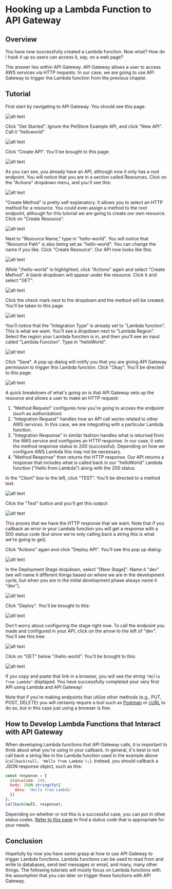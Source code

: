 # Hooking up a Lambda Function to API Gateway

## Overview

You have now successfully created a Lambda function. Now what? How do I hook it up so users can access it, say, on a web page?

The answer lies within API Gateway. API Gateway allows a user to access AWS services via HTTP requests. In our case, we are going to use API Gateway to trigger the Lambda function from the previous chapter.

## Tutorial

First start by navigating to API Gateway. You should see this page:

![alt text](images/1.png)

Click "Get Started". Ignore the PetStore Example API, and click "New API". Call it "helloworld"

![alt text](images/2.png)

Click "Create API". You'll be brought to this page:

![alt text](images/3.png)

As you can see, you already have an API, although now it only has a root endpoint. You will notice that you are in a section called Resources. Click on the "Actions" dropdown menu, and you'll see this:

![alt text](images/4.png)

"Create Method" is pretty self explanatory. It allows you to select an HTTP method for a resource. You could even assign a method to the root endpoint, although for this tutorial we are going to create our own resource. Click on "Create Resource".

![alt text](images/5.png)

Next to "Resource Name," type in "hello-world". You will notice that "Resource Path" is also being set as "hello-world". You can change the name if you like. Click "Create Resource". Our API now looks like this:

![alt text](images/6.png)

While "/hello-world" is highlighted, click "Actions" again and select "Create Method". A blank dropdown will appear under the resource. Click it and select "GET".

![alt text](images/7.png)

Click the check mark next to the dropdown and the method will be created. You'll be taken to this page.

![alt text](images/8.png)

You'll notice that the "Integration Type" is already set to "Lambda function". This is what we want. You'll see a dropdown next to "Lambda Region". Select the region your Lambda function is in, and then you'll see an input called "Lambda Function". Type in "helloWorld".

![alt text](images/9.png)

Click "Save". A pop up dialog will notify you that you are giving API Gateway permission to trigger this Lambda function. Click "Okay". You'll be directed to this page:

![alt text](images/10.png)

A quick breakdown of what's going on is that API Gateway sets up the resource and allows a user to make an HTTP request:

1. "Method Request" configures how you're going to access the endpoint (such as authorization)
2. "Integration Request" handles how an API call works related to other AWS services. In this case, we are integrating with a particular Lambda function.
3. "Integration Response" in similar fashion handles what is returned from the AWS service and configures an HTTP response. In our case, it sets the method response status to 200 (successful). Depending on how we configure AWS Lambda this may not be necessary.
4. "Method Response" then returns the HTTP response. Our API returns a response that includes what is called back in our "helloWorld" Lambda function ("Hello from Lambda") along with the 200 status.

In the "Client" box to the left, click "TEST". You'll be directed to a method test.

![alt text](images/11.png)

Click the "Test" button and you'll get this output:

![alt text](images/12.png)

This proves that we have the HTTP response that we want. Note that if you callback an error in your Lambda function you will get a response with a 500 status code (but since we're only calling back a string this is what we're going to get).

Click "Actions" again and click "Deploy API". You'll see this pop up dialog:

![alt text](images/13.png)

In the Deployment Stage dropdown, select "[New Stage]". Name it "dev" (we will name it different things based on where we are in the development cycle, but when you are in the initial development phase always name it "dev").

![alt text](images/14.png)

Click "Deploy". You'll be brought to this:

![alt text](images/15.png)

Don't worry about configuring the stage right now. To call the endpoint you made and configured in your API, click on the arrow to the left of "dev". You'll see this tree.

![alt text](images/16.png)

Click on "GET" below "/hello-world". You'll be brought to this:

![alt text](images/17.png)

If you copy and paste that link in a browser, you will see the string `"Hello from Lambda"` displayed. You have successfully completed your very first API using Lambda and API Gateway!

Note that if you're making endpoints that utilize other methods (e.g., PUT, POST, DELETE) you will certainly require a tool such as [Postman](https://www.getpostman.com/) or [cURL](https://en.wikipedia.org/wiki/CURL) to do so, but in this case just using a browser is fine.

## How to Develop Lambda Functions that Interact with API Gateway

When developing Lambda functions that API Gateway calls, it is important to think about what you're using in your callback. In general, it's best to not call back a string like in the Lambda function used in the example above (`callback(null, 'Hello from Lambda');`). Instead, you should callback a JSON response object, such as this:

```javascript
const response = {
  statusCode: 200,
  body: JSON.stringify({
    data: 'Hello from Lambda'
  })
};
callback(null, response);
```

Depending on whether or not this is a successful case, you can put in other status codes. [Refer to this page](https://en.wikipedia.org/wiki/List_of_HTTP_status_codes) to find a status code that is appropriate for your needs.

## Conclusion

Hopefully by now you have some grasp at how to use API Gateway to trigger Lambda functions. Lambda functions can be used to read from and write to databases, send text messages or email, and many, many other things. The following tutorials will mostly focus on Lambda functions with the assumption that you can later on trigger these functions with API Gateway.
